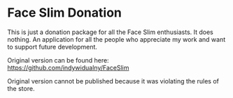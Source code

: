 # Face Slim Donation
This is just a donation package for all the Face Slim enthusiasts. It does nothing.
An application for all the people who appreciate my work and want to support future development.<br />

Original version can be found here:
https://github.com/indywidualny/FaceSlim

Original version cannot be published because it was violating the rules of the store.
